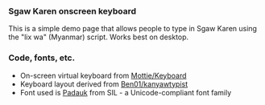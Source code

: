 ### Sgaw Karen onscreen keyboard
This is a simple demo page that allows people to type in Sgaw Karen using the "lix wa" (Myanmar) script.
Works best on desktop.

### Code, fonts, etc.
+ On-screen virtual keyboard from [Mottie/Keyboard](https://github.com/Mottie/Keyboard)
+ Keyboard layout derived from [Ben01/kanyawtypist](https://github.com/Ben01/kanyawtypist)
+ Font used is [Padauk](http://software.sil.org/padauk/) from SIL - a Unicode-compliant font family

